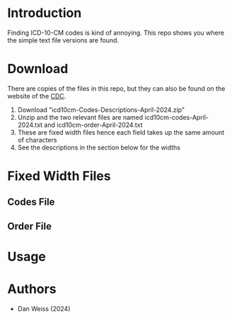 # Introduction

Finding ICD-10-CM codes is kind of annoying. This repo shows you where the
simple text file versions are found. 

# Download

There are copies of the files in this repo, but they can also be found on the website of the
[CDC](https://ftp.cdc.gov/pub/Health_Statistics/NCHS/Publications/ICD10CM/2024-Update/).

1. Download "icd10cm-Codes-Descriptions-April-2024.zip"
1. Unzip and the two relevant files are named icd10cm-codes-April-2024.txt and 
icd10cm-order-April-2024.txt
1. These are fixed width files hence each field takes up the same amount of 
characters
1. See the descriptions in the section below for the widths

# Fixed Width Files

## Codes File

## Order File

# Usage



# Authors
- Dan Weiss (2024)